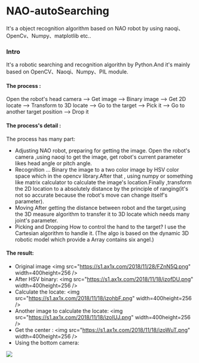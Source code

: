# NAO-autoSearching
It's a object recognition algorithm based on NAO robot by using naoqi、OpenCv、Numpy、matplotlib etc.. 

### Intro

It's a robotic searching and recognition algorithn by Python.And it's mainly based on OpenCV、Naoqi、Numpy、PIL module.

#### The process :
Open the robot's head camera --> Get image -->  Binary image  -->  Get 2D locate --> Transform to 3D locate --> Go to the target  --> Pick it --> Go to  another target position --> Drop it 

#### The process's detail :
The process has many part:
* Adjusting NAO robot, preparing for getting the image.
Open the robot's camera ,using naoqi to get the image, get robot's current parameter likes head angle or pitch angle.
* Recognition ... 
Binary the image to a two color image by HSV color space which in the  opencv library.After that , using numpy or something like matrix calculator to calculate the image's location.Finally ,transform the 2D location to a absolutely distance by the principle of ranging(it's not so accurate because the robot's move can change itself's parameter).
* Moving 
  After getting the distance between robot and the target,using the 3D measure algorithm to transfer  it to 3D locate which needs many joint's parameter.
* Picking and Dropping
How to control the hand to the target? I use the Cartesian algorithm to handle it. (The algo is based on the dynamic 3D robotic model which provide a Array contains six angel.)

#### The result:
- Original image
<img  src="https://s1.ax1x.com/2018/11/28/FZnN5Q.png" width=400height=256 />
- After HSV binary:
<img  src="https://s1.ax1x.com/2018/11/18/izofDU.png" width=400height=256 />
- Calculate the locate:
<img  src="https://s1.ax1x.com/2018/11/18/izohbF.png" width=400height=256 />
- Another image to calculate the locate:
<img  src="https://s1.ax1x.com/2018/11/18/izoIUJ.png" width=400height=256 />
- Get the center :
<img  src="https://s1.ax1x.com/2018/11/18/izoWuT.png" width=400height=256 />
- Using the bottom camera:
<img  src="https://s1.ax1x.com/2018/11/28/FZntUg.png"  />
